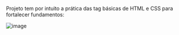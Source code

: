 Projeto tem por intuito a prática das tag básicas de HTML e CSS para fortalecer fundamentos: 

![image](https://github.com/user-attachments/assets/34170f62-0d44-4ab1-95d9-1952c81db9d9)
